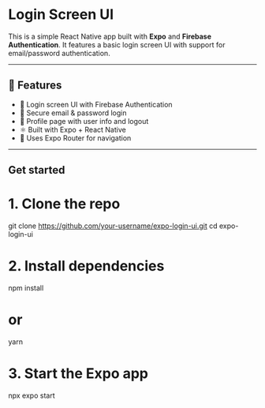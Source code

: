 # Login Screen UI

This is a simple React Native app built with **Expo** and **Firebase Authentication**. It features a basic login screen UI with support for email/password authentication.

---

## 📱 Features

- 📲 Login screen UI with Firebase Authentication
- 🔐 Secure email & password login
- 👤 Profile page with user info and logout
- ⚛️ Built with Expo + React Native
- 🚀 Uses Expo Router for navigation

---

## Get started

# 1. Clone the repo
git clone https://github.com/your-username/expo-login-ui.git
cd expo-login-ui

# 2. Install dependencies
npm install
# or
yarn

# 3. Start the Expo app
npx expo start
